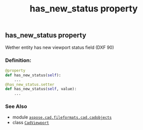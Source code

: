 ﻿---
title: has_new_status property
second_title: Aspose.CAD for Python via .NET API References
description: 
type: docs
weight: 360
url: /python-net/aspose.cad.fileformats.cad.cadobjects/cadviewport/has_new_status/
is_root: false
---

## has_new_status property


Wether entity has new viewport status field (DXF 90)
### Definition:
```python
@property
def has_new_status(self):
    ...
@has_new_status.setter
def has_new_status(self, value):
    ...
```

### See Also
* module [`aspose.cad.fileformats.cad.cadobjects`](../../)
* class [`CadViewport`](/cad/python-net/aspose.cad.fileformats.cad.cadobjects/cadviewport)

